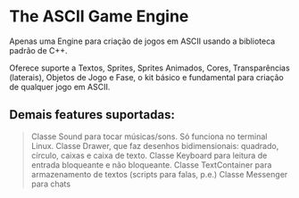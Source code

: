 # The ASCII Game Engine
Apenas uma Engine para criação de jogos em ASCII usando a biblioteca padrão de C++.

Oferece suporte a Textos, Sprites, Sprites Animados, Cores, Transparências (laterais), Objetos de Jogo e Fase, o kit básico e fundamental para criação de qualquer jogo em ASCII. 

## Demais features suportadas: 
 > Classe Sound para tocar músicas/sons. Só funciona no terminal Linux.
 > Classe Drawer, que faz desenhos bidimensionais: quadrado, círculo, caixas e caixa de texto.
 > Classe Keyboard para leitura de entrada bloqueante e não bloqueante.
 > Classe TextContainer para armazenamento de textos (scripts para falas, p.e.)
 > Classe Messenger para chats
